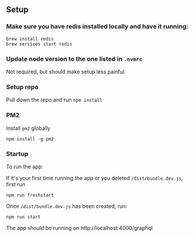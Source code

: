 ## Setup

### Make sure you have **redis** installed locally and have it running:

```
brew install redis
brew services start redis
```

### Update node version to the one listed in `.nvmrc` 
Not required, but should make setup less painful.

### Setup repo
Pull down the repo and run `npm install`

### PM2
Install `pm2` globally
```
npm install -g pm2
```

### Startup
To run the app:

If it's your first time running the app or you deleted `/dist/bundle.dev.js`, first run 
```
npm run freshstart
```

Once `/dist/bundle.dev.js` has been created, run: 

```
npm run start
```

The app should be running on http://localhost:4000/graphql


